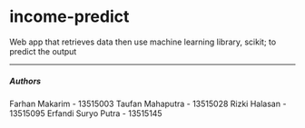 # income-predict
Web app that retrieves data then use machine learning library, scikit; to predict the output

---

##### Authors
Farhan Makarim - 13515003
Taufan Mahaputra - 13515028
Rizki Halasan - 13515095
Erfandi Suryo Putra - 13515145
